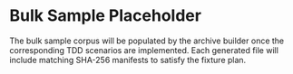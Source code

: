 # Bulk Sample Placeholder

The bulk sample corpus will be populated by the archive builder once the
corresponding TDD scenarios are implemented. Each generated file will include
matching SHA-256 manifests to satisfy the fixture plan.
